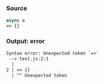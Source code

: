 ### Source
```js parse:expr
async a
=> {}
```

### Output: error
```txt
Syntax error: Unexpected token `=>`
 --> test.js:2:1
  |
2 | => {}
  | ^^ Unexpected token
```

